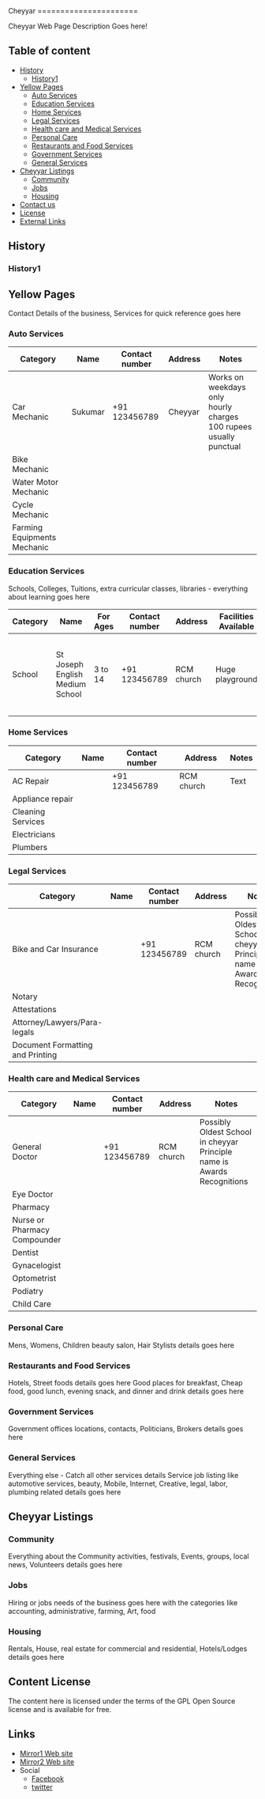 <head>

<!-- Global site tag (gtag.js) - Google Analytics -->
<script async src="https://www.googletagmanager.com/gtag/js?id=G-5SZXWT8C9Y"></script>
<script>
  window.dataLayer = window.dataLayer || [];
  function gtag(){dataLayer.push(arguments);}
  gtag('js', new Date());

  gtag('config', 'G-5SZXWT8C9Y');
</script>

</head>
Cheyyar 
======================


Cheyyar Web Page Description Goes here! 


## Table of content

- [History](#History)
    - [History1](#History1)
- [Yellow Pages](#Yellow_Pages)
	- [Auto Services ](#Auto_Services )
	- [Education Services](#Education_Services )
	- [Home Services ](#Home_Services )
	- [ Legal Services ](#Legal_Services )
	- [Health care and Medical Services ](#Healthcare_and_Medical_Services )
	- [ Personal Care](#Personal_Care)
	- [Restaurants and Food Services](#Restaurants_and_Food_Services)
	-  [Government Services](#Government_Services )
	- [General Services](#General_services)
- [Cheyyar Listings](#Cheyyar_Listings)
	- [Community](#Community)
	- [Jobs](#Jobs)
	- [Housing](#Housing)
- [Contact us](#Contact_us])
- [License](#license)
- [External Links](#links)

## History


### History1

## Yellow Pages
Contact Details of the business, Services for quick reference goes here 

###  Auto Services 
 
| Category                    	| Name    	| Contact number  	| Address  	| Notes                                                                     	|
|-----------------------------	|---------	|-----------------	|----------	|---------------------------------------------------------------------------	|
| Car Mechanic                	| Sukumar 	| +91 123456789   	| Cheyyar  	| Works on weekdays only<br>hourly charges 100 rupees <br>usually punctual  	|
| Bike Mechanic               	|         	|                 	|          	|                                                                           	|
| Water Motor Mechanic        	|         	|                 	|          	|                                                                           	|
| Cycle Mechanic              	|         	|                 	|          	|                                                                           	|
| Farming Equipments Mechanic 	|         	|                 	|          	|                                                                           	|                                                               	|

### Education Services 
Schools, Colleges, Tuitions, extra curricular classes, libraries - everything about learning goes here 

| Category  	| Name                            	| For Ages  	| Contact number  	| Address     	| Facilities Available  	| Notes                                                                               	|
|-----------	|---------------------------------	|-----------	|-----------------	|-------------	|-----------------------	|-------------------------------------------------------------------------------------	|
| School    	| St Joseph English Medium School 	| 3 to 14   	| +91 123456789   	| RCM church  	| Huge playground       	| Possibly Oldest School in cheyyar<br>Principle name is <br>Awards <br>Recognitions  	|

###  Home Services 
| Category          	| Name 	| Contact number  	| Address     	| Notes                                                                               	|
|-------------------	|------	|-----------------	|-------------	|-------------------------------------------------------------------------------------	|
| AC Repair         	|      	| +91 123456789   	| RCM church  	| Text                                                                              	|
| Appliance repair  	|      	|                 	|             	|                                                                                     	|
| Cleaning Services 	|      	|                 	|             	|                                                                                     	|
| Electricians      	|      	|                 	|             	|                                                                                     	|
| Plumbers          	|      	|                 	|             	|                                                                                     	|

###   Legal Services 
| Category                         	| Name 	| Contact number  	| Address     	| Notes                                                                               	|
|----------------------------------	|------	|-----------------	|-------------	|-------------------------------------------------------------------------------------	|
| Bike and Car Insurance           	|      	| +91 123456789   	| RCM church  	| Possibly Oldest School in cheyyar<br>Principle name is <br>Awards <br>Recognitions  	|
| Notary                           	|      	|                 	|             	|                                                                                     	|
| Attestations                     	|      	|                 	|             	|                                                                                     	|
| Attorney/Lawyers/Para-legals     	|      	|                 	|             	|                                                                                     	|
| Document Formatting and Printing 	|      	|                 	|             	|                                                                                     	|

###   Health care and Medical Services 
| Category                     	| Name 	| Contact number  	| Address     	| Notes                                                                               	|
|------------------------------	|------	|-----------------	|-------------	|-------------------------------------------------------------------------------------	|
| General Doctor               	|      	| +91 123456789   	| RCM church  	| Possibly Oldest School in cheyyar<br>Principle name is <br>Awards <br>Recognitions  	|
| Eye Doctor                   	|      	|                 	|             	|                                                                                     	|
| Pharmacy                     	|      	|                 	|             	|                                                                                     	|
| Nurse or Pharmacy Compounder 	|      	|                 	|             	|                                                                                     	|
| Dentist                      	|      	|                 	|             	|                                                                                     	|
| Gynacelogist                 	|      	|                 	|             	|                                                                                     	|
| Optometrist                  	|      	|                 	|             	|                                                                                     	|
| Podiatry                     	|      	|                 	|             	|                                                                                     	|
| Child Care                   	|      	|                 	|             	|                                                                                     	|
 
###   Personal Care
Mens, Womens, Children beauty salon, Hair Stylists details goes here 
###   Restaurants and Food Services 
Hotels, Street foods details goes here 
Good places for breakfast, Cheap food, good lunch, evening snack, and dinner and drink details goes here 

###   Government Services 
Government offices locations, contacts, Politicians, Brokers details goes here 

###   General Services 
Everything else - Catch all other services details 
Service job listing like automotive services, beauty, Mobile, Internet, Creative, legal, labor, plumbing related details goes here 

## Cheyyar Listings
###  Community
Everything about the Community activities, festivals, Events, groups, local news, Volunteers details goes here 

###  Jobs
Hiring or jobs needs of the business goes here with the categories like accounting, administrative, farming, Art, food

### Housing
Rentals, House, real estate for commercial and residential, Hotels/Lodges details goes here 

## Content License

The content here is licensed under the terms of the GPL Open Source license and is available for free.

## Links

* [Mirror1 Web site](https://cheyyar.com)
*  [Mirror2 Web site](https://cheyyaru.com)
* Social 
	* [Facebook](https://facebook.com)
	*  [twitter](https://twitter.com)
